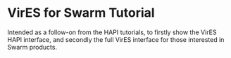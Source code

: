 # VirES for Swarm Tutorial

Intended as a follow-on from the HAPI tutorials, to firstly show the VirES HAPI interface, and secondly the full VirES interface for those interested in Swarm products.
